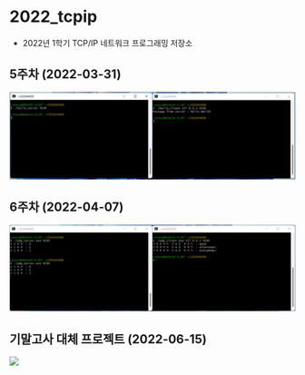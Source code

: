 # 2022_tcpip
  - 2022년 1학기 TCP/IP 네트워크 프로그래밍 저장소

## 5주차 (2022-03-31)
<img width="" height="" src="./5주차/5주차_결과.png"></img>

## 6주차 (2022-04-07)
<img width="" height="" src="./6주차/6주차.png"></img>

## 기말고사 대체 프로젝트 (2022-06-15)
<img width="" height="" src="./기말고사/기말-프로젝트-결과.png"></img>
